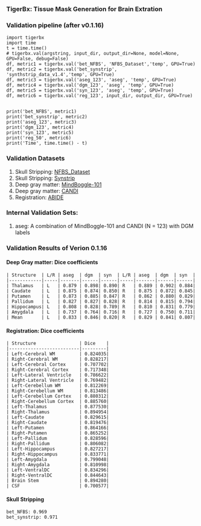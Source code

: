 ### TigerBx: Tissue Mask Generation for Brain Extration

### Validation pipeline (after v0.1.16)

    import tigerbx
    import time
    t = time.time()
    # tigerbx.val(argstring, input_dir, output_dir=None, model=None, GPU=False, debug=False)
    df, metric1 = tigerbx.val('bet_NFBS', 'NFBS_Dataset','temp', GPU=True)
    df, metric2 = tigerbx.val('bet_synstrip', 'synthstrip_data_v1.4','temp', GPU=True)
    df, metric3 = tigerbx.val('aseg_123', 'aseg', 'temp', GPU=True)
    df, metric4 = tigerbx.val('dgm_123', 'aseg', 'temp', GPU=True)
    df, metric5 = tigerbx.val('syn_123', 'aseg', 'temp', GPU=True)
    df, metric6 = tigerbx.val('reg_123', input_dir, output_dir, GPU=True)

    
    print('bet_NFBS', metric1)
    print('bet_synstrip', metric2)
    print('aseg_123', metric3)
    print('dgm_123', metric4)
    print('syn_123', metric5)
    print('reg_50', metric6)
    print('Time', time.time() - t)

### Validation Datasets
1. Skull Stripping: [NFBS_Dataset](http://preprocessed-connectomes-project.org/NFB_skullstripped)
2. Skull Stripping: [Synstrip](https://surfer.nmr.mgh.harvard.edu/docs/synthstrip)
3. Deep gray matter: [MindBoggle-101](https://mindboggle.info/)
4. Deep gray matter: [CANDI](https://www.nitrc.org/projects/candi_share/)
5. Registration: [ABIDE](https://fcon_1000.projects.nitrc.org/indi/abide/)


### Internal Validation Sets:
1. aseg: A combination of MindBoggle-101 and CANDI (N = 123) with DGM labels

### Validation Results of Verion 0.1.16
#### Deep Gray matter: Dice coefficients

    | Structure  | L/R | aseg  | dgm  | syn  | L/R | aseg  | dgm  | syn  |
    |------------|-----|-------|------|------|-----|-------|------|------|
    | Thalamus   | L   | 0.879 | 0.898| 0.890| R   | 0.889 | 0.902| 0.884|
    | Caudate    | L   | 0.875 | 0.874| 0.850| R   | 0.875 | 0.872| 0.845|
    | Putamen    | L   | 0.873 | 0.885| 0.847| R   | 0.862 | 0.880| 0.829|
    | Pallidum   | L   | 0.827 | 0.827| 0.828| R   | 0.814 | 0.815| 0.794|
    | Hippocampus| L   | 0.808 | 0.828| 0.789| R   | 0.810 | 0.831| 0.779|
    | Amygdala   | L   | 0.737 | 0.764| 0.716| R   | 0.727 | 0.750| 0.711|
    | Mean       | L   | 0.833 | 0.846| 0.820| R   | 0.829 | 0.841| 0.807|
#### Registration: Dice coefficients

    | Structure                | Dice    |
    |--------------------------|---------|
    | Left-Cerebral WM         | 0.824035|
    | Right-Cerebral WM        | 0.828217|
    | Left-Cerebral Cortex     | 0.707702|
    | Right-Cerebral Cortex    | 0.717348|
    | Left-Lateral Ventricle   | 0.786622|
    | Right-Lateral Ventricle  | 0.769482|
    | Left-Cerebellum WM       | 0.812269|
    | Right-Cerebellum WM      | 0.813486|
    | Left-Cerebellum Cortex   | 0.880312|
    | Right-Cerebellum Cortex  | 0.885760|
    | Left-Thalamus            | 0.877530|
    | Right-Thalamus           | 0.894954|
    | Left-Caudate             | 0.829615|
    | Right-Caudate            | 0.819476|
    | Left-Putamen             | 0.864166|
    | Right-Putamen            | 0.865252|
    | Left-Pallidum            | 0.828596|
    | Right-Pallidum           | 0.806082|
    | Left-Hippocampus         | 0.827217|
    | Right-Hippocampus        | 0.833771|
    | Left-Amygdala            | 0.799048|
    | Right-Amygdala           | 0.810998|
    | Left-VentralDC           | 0.834296|
    | Right-VentralDC          | 0.844643|
    | Brain Stem               | 0.894280|
    | CSF                      | 0.700577|
#### Skull Stripping
    bet_NFBS: 0.969
    bet_synstrip: 0.971





